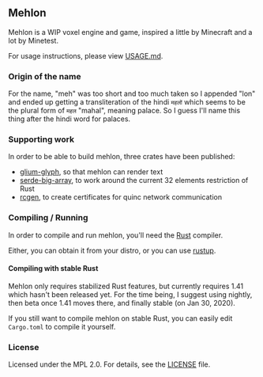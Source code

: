 ## Mehlon

Mehlon is a WIP voxel engine and game, inspired a little by Minecraft and a lot by Minetest.

For usage instructions, please view [USAGE.md](USAGE.md).

### Origin of the name

For the name, "meh" was too short and too much taken so I appended "lon" and
ended up getting a transliteration of the hindi `महलों` which seems to be the plural form of `महल` "mahal", meaning palace. So I guess I'll name this thing after the hindi word for palaces.

### Supporting work

In order to be able to build mehlon, three crates have been published:

* [glium-glyph](https://github.com/est31/glium-glyph), so that mehlon can render text
* [serde-big-array](https://github.com/est31/serde-big-array), to work around the current 32 elements restriction of Rust
* [rcgen](https://github.com/est31/rcgen/), to create certificates for quinc network communication

### Compiling / Running

In order to compile and run mehlon, you'll need the [Rust](https://github.com/rust-lang/rust) compiler.

Either, you can obtain it from your distro, or you can use [rustup](https://rustup.rs/).

#### Compiling with stable Rust

Mehlon only requires stabilized Rust features, but currently
requires 1.41 which hasn't been released yet. For the time
being, I suggest using nightly, then beta once 1.41 moves there,
and finally stable (on Jan 30, 2020).

If you still want to compile mehlon on stable Rust,
you can easily edit `Cargo.toml` to compile it yourself.

### License

Licensed under the MPL 2.0. For details, see the [LICENSE](LICENSE) file.

